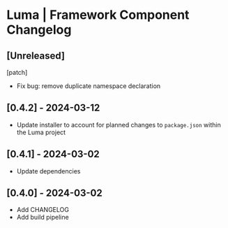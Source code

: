 # Luma | Framework Component Changelog

## [Unreleased]
[patch]
- Fix bug: remove duplicate namespace declaration

## [0.4.2] - 2024-03-12
- Update installer to account for planned changes to `package.json` within the Luma project

## [0.4.1] - 2024-03-02
- Update dependencies

## [0.4.0] - 2024-03-02
- Add CHANGELOG
- Add build pipeline